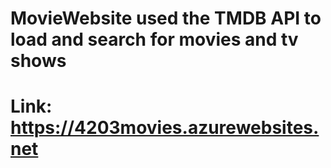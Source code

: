 # MovieWebsite used the TMDB API to load and search for movies and tv shows
# Link: https://4203movies.azurewebsites.net
